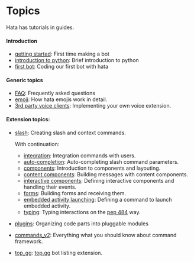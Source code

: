 # Topics

Hata has tutorials in guides.

#### Introduction

- [getting started](getting_started.md): First time making a bot
- [introduction to python](introduction_to_python.md): Brief introduction to python
- [first bot](first_bot.md): Coding our first bot with hata

#### Generic topics

- [FAQ](frequently_asked_questions.md): Frequently asked questions
- [emoji](emoji.md): How hata emojis work in detail.
- [3rd party voice clients](3rd_party_voice_clients.md): Implementing your own voice extension.

#### Extension topics:

- [slash](slash.md): Creating slash and context commands.
    
    With continuation:
    - [integration](integration.md): Integration commands with users.
    - [auto-completion](auto_completion.md): Auto-completing slash command parameters.
    - [components](components.md): Introduction to components and layouting.
    - [content components](content_components.md): Building messages with content components.
    - [interactive components](interactive_components.md): Defining interactive components and handling their events.
    - [forms](forms.md): Building forms and receiving them.
    - [embedded activity launching](embedded_activity_launch.md): Defining a command to launch embedded activity.
    - [typing](typing_interactions.md): Typing interactions on the [pep 484](https://peps.python.org/pep-0484/) way.

- [plugins](plugins.md): Organizing code parts into pluggable modules
  
- [commands_v2](commands_v2.md): Everything what you should know about command framework.

- [top_gg](top_gg.md): [top.gg](https://top.gg/) bot listing extension.
